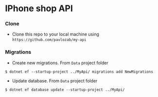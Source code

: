 # IPhone shop API

### Clone 
- Clone this repo to your local machine using `https://github.com/pavlozab/my-api`

### Migrations
- Create new migrations. From `Data` project folder   
```shell
$ dotnet ef --startup-project ../MyApi/ migrations add NewMigrations
```

- Update database. From `Data` project folder
```shell
$ dotnet ef database update --startup-project ../MyApi/
```